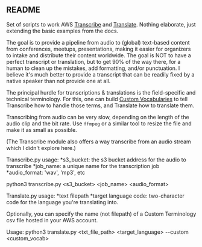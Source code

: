 ## README 

Set of scripts to work AWS [Transcribe](https://docs.aws.amazon.com/transcribe/latest/dg/what-is-transcribe.html) and [Translate](https://aws.amazon.com/translate/). Nothing elaborate, just extending the basic examples from the docs. 

The goal is to provide a pipeline from audio to (global) text-based content from conferences, meetups, presentations, making it easier for organizers to intake and distribute their content worldwide. The goal is NOT to have a perfect transcript or translation, but to get 90% of the way there, for a human to clean up the mistakes, add formatting, and/or punctuation. I believe it's much better to provide a transcript that can be readily fixed by a native speaker than not provide one at all. 

The principal hurdle for transcriptions & translations is the field-specific and technical terminology. For this, one can build [Custom Vocabularies](https://docs.aws.amazon.com/transcribe/latest/dg/how-vocabulary.html) to tell Transcribe how to handle those terms, and Translate how to translate them. 

Transcribing from audio can be very slow, depending on the length of the audio clip and the bit rate. Use `ffmpeg` or a similar tool to resize the file and make it as small as possible. 

(The Transcribe module also offers a way transcribe from an audio stream which I didn't explore here.)  

Transcribe.py usage: 
    *s3_bucket: the s3 bucket address for the audio to transcribe 
    *job_name: a unique name for the transcription job  
    *audio_format: 'wav', 'mp3', etc

python3 transcribe.py <s3_bucket> <job_name> <audio_format> 

Translate.py usage: 
    *text filepath 
    *target language code: two-character code for the language you're translating into. 

Optionally, you can specify the name (not filepath) of a Custom Terminology csv file hosted in your AWS account. 

Usage: 
python3 translate.py <txt_file_path> <target_language> --custom <custom_vocab>

